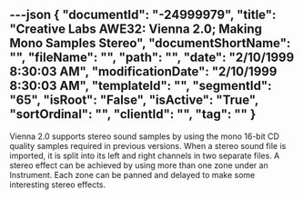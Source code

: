---json
{
  "documentId": "-24999979",
  "title": "Creative Labs AWE32: Vienna 2.0; Making Mono Samples Stereo",
  "documentShortName": "",
  "fileName": "",
  "path": "",
  "date": "2/10/1999 8:30:03 AM",
  "modificationDate": "2/10/1999 8:30:03 AM",
  "templateId": "",
  "segmentId": "65",
  "isRoot": "False",
  "isActive": "True",
  "sortOrdinal": "",
  "clientId": "",
  "tag": ""
}
---

Vienna 2.0 supports stereo sound samples by using the mono 16-bit CD quality samples required in previous versions. When a stereo sound file is imported, it is split into its left and right channels in two separate files. A stereo effect can be achieved by using more than one zone under an Instrument. Each zone can be panned and delayed to make some interesting stereo effects.
